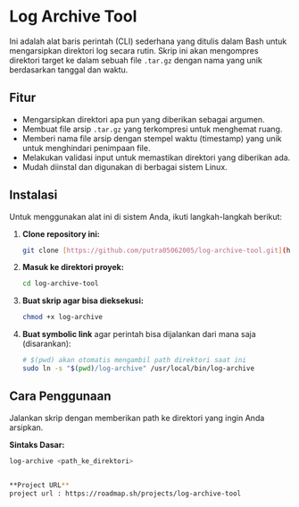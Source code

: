 # Log Archive Tool

Ini adalah alat baris perintah (CLI) sederhana yang ditulis dalam Bash untuk mengarsipkan direktori log secara rutin. Skrip ini akan mengompres direktori target ke dalam sebuah file `.tar.gz` dengan nama yang unik berdasarkan tanggal dan waktu.

## Fitur

- Mengarsipkan direktori apa pun yang diberikan sebagai argumen.
- Membuat file arsip `.tar.gz` yang terkompresi untuk menghemat ruang.
- Memberi nama file arsip dengan stempel waktu (timestamp) yang unik untuk menghindari penimpaan file.
- Melakukan validasi input untuk memastikan direktori yang diberikan ada.
- Mudah diinstal dan digunakan di berbagai sistem Linux.

## Instalasi

Untuk menggunakan alat ini di sistem Anda, ikuti langkah-langkah berikut:

1.  **Clone repository ini:**
    ```bash
    git clone [https://github.com/putra05062005/log-archive-tool.git](https://github.com/putra05062005/log-archive-tool.git)
    ```

2.  **Masuk ke direktori proyek:**
    ```bash
    cd log-archive-tool
    ```

3.  **Buat skrip agar bisa dieksekusi:**
    ```bash
    chmod +x log-archive
    ```

4.  **Buat symbolic link** agar perintah bisa dijalankan dari mana saja (disarankan):
    ```bash
    # $(pwd) akan otomatis mengambil path direktori saat ini
    sudo ln -s "$(pwd)/log-archive" /usr/local/bin/log-archive
    ```

## Cara Penggunaan

Jalankan skrip dengan memberikan path ke direktori yang ingin Anda arsipkan.

**Sintaks Dasar:**
```bash
log-archive <path_ke_direktori>


**Project URL**
project url : https://roadmap.sh/projects/log-archive-tool
